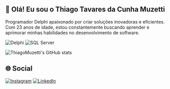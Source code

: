 ## 👋 Olá! Eu sou o Thiago Tavares da Cunha Muzetti

Programador Delphi apaixonado por criar soluções inovadoras e eficientes. Com 23 anos de idade, estou constantemente buscando aprender e aprimorar minhas habilidades no desenvolvimento de software.

![Delphi](https://img.shields.io/badge/Delphi-CC342D?style=for-the-badge&logo=delphi&logoColor=white)
![SQL Server](https://img.shields.io/badge/Microsoft%20SQL%20Server-CC2927?style=for-the-badge&logo=microsoft%20sql%20server&logoColor=white)

![ThiagoMuzetti's GitHub stats](https://github-readme-stats.vercel.app/api?username=ThiagoMuzetti&show_icons=true&theme=dark)

## 🌐 Social

[![Instagram](https://img.shields.io/badge/-Instagram-%23E4405F?style=for-the-badge&logo=instagram&logoColor=white)](https://www.instagram.com/thiagomuzetti/)
[![LinkedIn](https://img.shields.io/badge/LinkedIn-0077B5?style=for-the-badge&logo=linkedin&logoColor=white)](https://www.linkedin.com/in/thiago-muzetti-66b501127/)

